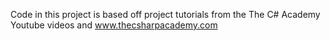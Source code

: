 Code in this project is based off project tutorials from the The C# Academy Youtube videos and www.thecsharpacademy.com
